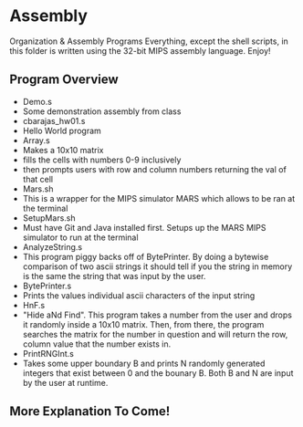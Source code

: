 # Assembly
Organization &amp; Assembly Programs
Everything, except the shell scripts, in this folder is written using the 32-bit MIPS assembly language. Enjoy!

## Program Overview
- Demo.s
 - Some demonstration assembly from class
- cbarajas_hw01.s
 - Hello World program
- Array.s
 - Makes a 10x10 matrix
 - fills the cells with numbers 0-9 inclusively
 - then prompts users with row and column numbers returning the val of that cell
- Mars.sh
 - This is a wrapper for the MIPS simulator MARS which allows to be ran at the terminal
- SetupMars.sh
 - Must have Git and Java installed first. Setups up the MARS MIPS simulator to run at the terminal
- AnalyzeString.s
 - This program piggy backs off of BytePrinter. By doing a bytewise comparison of two ascii strings it should tell if you the string in memory is the same the string that was input by the user.
- BytePrinter.s
 - Prints the values individual ascii characters of the input string
- HnF.s
 - "Hide aNd Find". This program takes a number from the user and drops it randomly inside a 10x10 matrix. Then, from there, the program searches the matrix for the number in question and will return the row, column value that the number exists in.
- PrintRNGInt.s
 - Takes some upper boundary B and prints N randomly generated integers that exist between 0 and the bounary B. Both B and N are input by the user at runtime.
 
## More Explanation To Come!